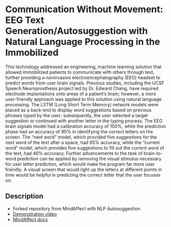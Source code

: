 # Communication Without Movement: EEG Text Generation/Autosuggestion with Natural Language Processing in the Immobilized

This technology addressed an engineering, machine learning solution that allowed immobilized patients to communicate with others through text, further providing a noninvasive electroencephalography (EEG) headset to predict words from user brain signals. Previous studies, including the UCSF Speech Neuroprosthesis project led by Dr. Edward Chang, have required electrode implantations onto areas of a patient’s brain; however, a more user-friendly approach was applied to this solution using natural language processing. The LSTM (Long Short Term Memory) network models were placed as a back-end to display word suggestions based on previous phrases typed by the user; subsequently, the user selected a target suggestion or continued with another letter in the typing process. The EEG brain signals model had a calibration accuracy of 100%, while the prediction phase had an accuracy of 95% in identifying the correct letters on the screen. The “next word” model, which provided five suggestions for the next word of the text after a space, had 65% accuracy, while the “current word” model, which provides five suggestions to fill out the current word of the text, had 46% accuracy. Further advancements to the task of brain-to-word prediction can be applied by removing the visual stimulus necessary for user letter prediction, which would make the program far more user friendly. A visual screen that would light up the letters at different points in time would be helpful in predicting the correct letter that the user focuses on.

## Description
* Forked repository from MindAffect with NLP Autosuggestion
* [Demonstration video](bit.ly/2022SynopsysDemonstration)
* [MindAffect docs](https://github.com/mindaffect/pymindaffectBCI)
